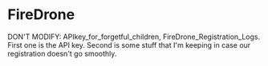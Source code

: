 # FireDrone

DON'T MODIFY: APIkey_for_forgetful_children, FireDrone_Registration_Logs. First one is the API key. 
                Second is some stuff that I'm keeping in case our registration doesn't go smoothly.
